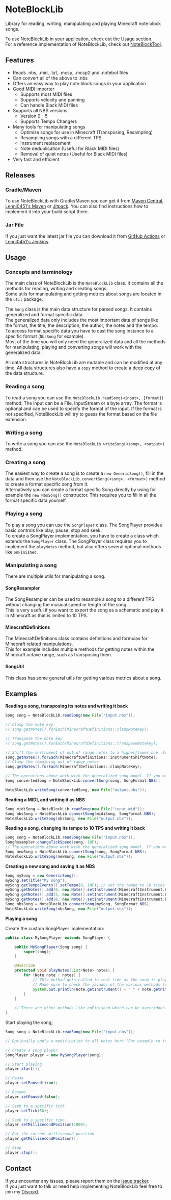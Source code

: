 # NoteBlockLib
Library for reading, writing, manipulating and playing Minecraft note block songs.

To use NoteBlockLib in your application, check out the [Usage](#usage) section.  
For a reference implementation of NoteBlockLib, check out [NoteBlockTool](https://github.com/RaphiMC/NoteBlockTool).

## Features
- Reads .nbs, .mid, .txt, .mcsp, .mcsp2 and .notebot files
- Can convert all of the above to .nbs
- Offers an easy way to play note block songs in your application
- Good MIDI importer
  - Supports most MIDI files
  - Supports velocity and panning
  - Can handle Black MIDI files
- Supports all NBS versions
  - Version 0 - 5
  - Supports Tempo Changers
- Many tools for manipulating songs
  - Optimize songs for use in Minecraft (Transposing, Resampling)
  - Resampling songs with a different TPS
  - Instrument replacement
  - Note deduplication (Useful for Black MIDI files)
  - Removal of quiet notes (Useful for Black MIDI files)
- Very fast and efficient

## Releases
### Gradle/Maven
To use NoteBlockLib with Gradle/Maven you can get it from [Maven Central](https://mvnrepository.com/artifact/net.raphimc/NoteBlockLib), [Lenni0451's Maven](https://maven.lenni0451.net/#/releases/net/raphimc/NoteBlockLib) or [Jitpack](https://jitpack.io/#RaphiMC/NoteBlockLib).
You can also find instructions how to implement it into your build script there.

### Jar File
If you just want the latest jar file you can download it from [GitHub Actions](https://github.com/RaphiMC/NoteBlockLib/actions/workflows/build.yml) or [Lenni0451's Jenkins](https://build.lenni0451.net/job/NoteBlockLib/).

## Usage
### Concepts and terminology
The main class of NoteBlockLib is the ``NoteBlockLib`` class. It contains all the methods for reading, writing and creating songs.  
Some utils for manipulating and getting metrics about songs are located in the ``util`` package.

The ``Song`` class is the main data structure for parsed songs. It contains generalized and format specific data.  
The generalized data only includes the most important data of songs like the format, the title, the description, the author, the notes and the tempo.  
To access format specific data you have to cast the song instance to a specific format (``NbsSong`` for example).  
Most of the time you will only need the generalized data and all the methods for manipulating, playing and converting songs will work with the generalized data.

All data structures in NoteBlockLib are mutable and can be modified at any time. All data structures also have a ``copy`` method to create a deep copy of the data structure.

### Reading a song
To read a song you can use the ``NoteBlockLib.readSong(<input>, [format])`` method.
The input can be a File, InputStream or a byte array.
The format is optional and can be used to specify the format of the input. If the format is not specified, NoteBlockLib will try to guess the format based on the file extension.

### Writing a song
To write a song you can use the ``NoteBlockLib.writeSong(<song>, <output>)`` method.

### Creating a song
The easiest way to create a song is to create a ``new GenericSong()``, fill in the data and then use the ``NoteBlockLib.convertSong(<song>, <format>)`` method to create a format specific song from it.  
Alternatively you can create a format specific Song directly by using for example the ``new NbsSong()`` constructor. This requires you to fill in all the format specific data yourself.

### Playing a song
To play a song you can use the ``SongPlayer`` class. The SongPlayer provides basic controls like play, pause, stop and seek.  
To create a SongPlayer implementation, you have to create a class which extends the ``SongPlayer`` class.
The SongPlayer class requires you to implement the ``playNotes`` method, but also offers several optional methods like ``onFinished``.

### Manipulating a song
There are multiple utils for manipulating a song.

#### SongResampler
The SongResampler can be used to resample a song to a different TPS without changing the musical speed or length of the song.  
This is very useful if you want to export the song as a schematic and play it in Minecraft as that is limited to 10 TPS.

#### MinecraftDefinitions
The MinecraftDefinitions class contains definitions and formulas for Minecraft related manipulations.  
This for example includes multiple methods for getting notes within the Minecraft octave range, such as transposing them.

#### SongUtil
This class has some general utils for getting various metrics about a song.

## Examples
**Reading a song, transposing its notes and writing it back**
```java
Song song = NoteBlockLib.readSong(new File("input.nbs"));

// Clamp the note key
// song.getNotes().forEach(MinecraftDefinitions::clampNoteKey);

// Transpose the note key
// song.getNotes().forEach(MinecraftDefinitions::transposeNoteKey);

// Shift the instrument of out of range notes to a higher/lower one. Sounds better than all above.
song.getNotes().forEach(MinecraftDefinitions::instrumentShiftNote);
// Clamp the remaining out of range notes
song.getNotes().forEach(MinecraftDefinitions::clampNoteKey);

// The operations above work with the generalized song model. If you want to write it back to a specific format, you need to convert it first.
Song convertedSong = NoteBlockLib.convertSong(song, SongFormat.NBS);

NoteBlockLib.writeSong(convertedSong, new File("output.nbs"));
```
**Reading a MIDI, and writing it as NBS**
```java
Song midiSong = NoteBlockLib.readSong(new File("input.mid"));
Song nbsSong = NoteBlockLib.convertSong(midiSong, SongFormat.NBS);
NoteBlockLib.writeSong(nbsSong, new File("output.nbs"));
```
**Reading a song, changing its tempo to 10 TPS and writing it back**
```java
Song song = NoteBlockLib.readSong(new File("input.nbs"));
SongResampler.changeTickSpeed(song, 10F);
// The operations above work with the generalized song model. If you want to write it back to a specific format, you need to convert it first.
Song newSong = NoteBlockLib.convertSong(song, SongFormat.NBS);
NoteBlockLib.writeSong(newSong, new File("output.nbs"));
```
**Creating a new song and saving it as NBS**
```java
Song mySong = new GenericSong();
mySong.setTitle("My song");
mySong.getTempoEvents().setTempo(0, 10F); // set the tempo to 10 ticks per second
mySong.getNotes().add(0, new Note().setInstrument(MinecraftInstrument.HARP).setNbsKey((byte) 46));
mySong.getNotes().add(5, new Note().setInstrument(MinecraftInstrument.BASS).setNbsKey((byte) 60));
mySong.getNotes().add(8, new Note().setInstrument(MinecraftInstrument.BIT).setNbsKey((byte) 84));
Song nbsSong = NoteBlockLib.convertSong(mySong, SongFormat.NBS);
NoteBlockLib.writeSong(nbsSong, new File("output.nbs"));
```
**Playing a song**

Create the custom SongPlayer implementation:
```java
public class MySongPlayer extends SongPlayer {

    public MySongPlayer(Song song) {
        super(song);
    }

    @Override
    protected void playNotes(List<Note> notes) {
        for (Note note : notes) {
            // This method gets called in real time as the song is played.
            // Make sure to check the javadoc of the various methods from the Note class to see how you should use the returned values.
            System.out.println(note.getInstrument() + " " + note.getPitch() + " " + note.getVolume() + " " + note.getPanning());
        }
    }

    // There are other methods like onFinished which can be overridden.
}
```

Start playing the song;
```java
Song song = NoteBlockLib.readSong(new File("input.nbs"));

// Optionally apply a modification to all notes here (For example to transpose the note keys)

// Create a song player
SongPlayer player = new MySongPlayer(song);

// Start playing
player.start();

// Pause
player.setPaused(true);

// Resume
player.setPaused(false);

// Seek to a specific tick
player.setTick(50);

// Seek to a specific time
player.setMillisecondPosition(1000);

// Get the current millisecond position
player.getMillisecondPosition();

// Stop
player.stop();
```

## Contact
If you encounter any issues, please report them on the
[issue tracker](https://github.com/RaphiMC/NoteBlockLib/issues).  
If you just want to talk or need help implementing NoteBlockLib feel free to join my
[Discord](https://discord.gg/dCzT9XHEWu).
